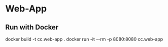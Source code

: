 # Web-App
## Run with Docker
docker build -t cc.web-app .
docker run -it --rm -p 8080:8080 cc.web-app